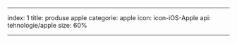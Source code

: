 ---

index: 1
title: produse apple
categorie: apple
icon: icon-iOS-Apple
api: tehnologie/apple
size: 60%

---